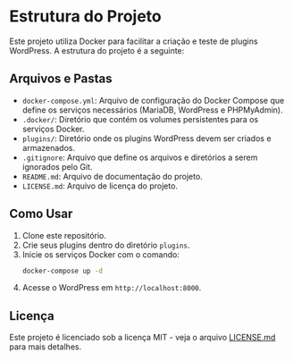 # Estrutura do Projeto

Este projeto utiliza Docker para facilitar a criação e teste de plugins WordPress. A estrutura do projeto é a seguinte:

## Arquivos e Pastas

- `docker-compose.yml`: Arquivo de configuração do Docker Compose que define os serviços necessários (MariaDB, WordPress e PHPMyAdmin).
- `.docker/`: Diretório que contém os volumes persistentes para os serviços Docker.
- `plugins/`: Diretório onde os plugins WordPress devem ser criados e armazenados.
- `.gitignore`: Arquivo que define os arquivos e diretórios a serem ignorados pelo Git.
- `README.md`: Arquivo de documentação do projeto.
- `LICENSE.md`: Arquivo de licença do projeto.

## Como Usar

1. Clone este repositório.
2. Crie seus plugins dentro do diretório `plugins`.
3. Inicie os serviços Docker com o comando:
   ```sh
   docker-compose up -d
    ```
4. Acesse o WordPress em `http://localhost:8000`.

## Licença
Este projeto é licenciado sob a licença MIT - veja o arquivo [LICENSE.md](LICENSE.md) para mais detalhes.